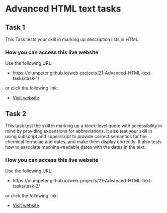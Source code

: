 # Advanced HTML text tasks

##  Task 1
This Task tests your skill in marking up description lists in HTML.

### How you can access this live website
<p>Use the following URL:</p>
<ul>
  <li>https://olumpeter.github.io/web-projects/21-Advanced-HTML-text-tasks/task-1/</li>
</ul>
<p>or click the following link:</p> 
<ul>
  <li><a href="https://olumpeter.github.io/web-projects/21-Advanced-HTML-text-tasks
/task-1/">
    Visit website</a></li>
</ul>

##  Task 2
This task test the skill in marking up a block-level quote with accessibility in mind by providing expansions for abbreviations. It also test your skill in using subscript and superscript to provide correct semantics for the chemical formulae and dates, and make them display correctly. It also tests how to associate machine-readable dates with the dates in the text.

### How you can access this live website
<p>Use the following URL:</p>
<ul>
  <li>https://olumpeter.github.io/web-projects/21-Advanced-HTML-text-tasks/task-2/</li>
</ul>
<p>or click the following link:</p> 
<ul>
  <li><a href="https://olumpeter.github.io/web-projects/21-Advanced-HTML-text-tasks
/task-2/">
    Visit website</a></li>
</ul>
